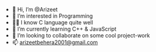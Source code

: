 - 👋 Hi, I’m @Arizeet
- 👀 I’m interested in Programming
- 👨‍💻 I know C language quite well
- 🌱 I’m currently learning C++ & JavaScript
- 💞️ I’m looking to collaborate on some cool project-work
- 📫 arizeetbehera2001@gmail.com

<!---
Arizeet/Arizeet is a ✨ special ✨ repository because its `README.md` (this file) appears on your GitHub profile.
You can click the Preview link to take a look at your changes.
--->
